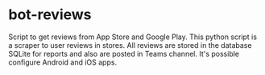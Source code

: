 # bot-reviews
Script to get reviews from App Store and Google Play. This python script is a scraper to user reviews in stores. All reviews are stored in the database SQLite for reports and also are posted in Teams channel. It's possible configure Android and iOS apps.  
